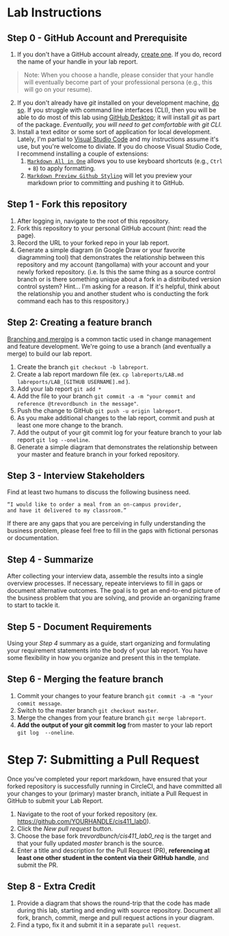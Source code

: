 # Lab Instructions

## Step 0 - GitHub Account and Prerequisite
1. If you don't have a GitHub account already, [create one](https://github.com/join). If you do, record the name of your handle in your lab report.  
> Note: When you choose a handle, please consider that your handle will eventually become part of your professional persona (e.g., this will go on your resume).
2. If you don't already have _git_ installed on your development machine, [do so](https://git-scm.com/downloads).  If you struggle with command line interfaces (CLI), then you will be able to do most of this lab using [GitHub Desktop](https://desktop.github.com/); it will install _git_ as part of the package.  _Eventually, you will need to get comfortable with git CLI._
3. Install a text editor or some sort of application for local development. Lately, I'm partial to [Visual Studio Code](https://code.visualstudio.com/) and my instructions assume it's use, but you're welcome to diviate. If you do choose Visual Studio Code, I recommend installing a couple of extensions: 
   1. [`Markdown All in One`](https://marketplace.visualstudio.com/items?itemName=yzhang.markdown-all-in-one) allows you to use keyboard shortcuts (e.g., `Ctrl` + `B`) to apply formatting.  
   2. [`Markdown Preview Github Styling`](https://marketplace.visualstudio.com/items?itemName=bierner.markdown-preview-github-styles) will let you preview your markdown prior to committing and pushing it to GitHub.



## Step 1 - Fork this repository
1. After logging in, navigate to the root of this repository.
2. Fork this repository to your personal GitHub account (hint: read the page).
3. Record the URL to your forked repo in your lab report.
4. Generate a simple diagram (in Google Draw or your favorite diagramming tool) that demonstrates the relationship between this repository and my account (tangollama) with your account and your newly forked repository. (i.e. Is this the same thing as a source control branch or is there something unique about a fork in a distributed version control system? Hint... I'm asking for a reason. If it's helpful, think about the relationship you and another student who is conducting the fork command each has to this respository.)

## Step 2: Creating a feature branch
[Branching and merging](https://www.atlassian.com/agile/software-development/branching) is a common tactic used in change management and feature development. We're going to use a branch (and eventually a merge) to build our lab report.

1. Create the branch `git checkout -b labreport`.
1. Create a lab report mardown file (ex. `cp labreports/LAB.md labreports/LAB_[GITHUB USERNAME].md` ).
1. Add your lab report `git add *`
1. Add the file to your branch `git commit -a -m "your commit and reference @trevordbunch in the message"`.
1. Push the change to GitHub `git push -u origin labreport`.
1. As you make additional changes to the lab report, commit and push at least one more change to the branch.
7. Add the output of your git commit log for your feature branch to your lab report `git log --oneline`.
8. Generate a simple diagram that demonstrates the relationship between your master and feature branch in your forked repository.

## Step 3 - Interview Stakeholders
Find at least two humans to discuss the following business need.  
```
“I would like to order a meal from an on-campus provider, 
and have it delivered to my classroom.”
```

If there are any gaps that you are perceiving in fully understanding the business problem, please feel free to fill in the gaps with fictional personas or documentation.

## Step 4 - Summarize
After collecting your interview data, assemble the results into a single overview processes.  If necessary, repeate interviews to fill in gaps or document alternative outcomes.  The goal is to get an end-to-end picture of the business problem that you are solving, and provide an organizing frame to start to tackle it.

## Step 5 - Document Requirements
Using your *Step 4* summary as a guide, start organizing and formulating your requirement statements into the body of your lab report.  You have some flexibility in how you organize and present this in the template.

## Step 6 - Merging the feature branch
1. Commit your changes to your feature branch ```git commit -a -m "your commit message```.
2. Switch to the master branch ```git checkout master```.
3. Merge the changes from your feature branch ```git merge labreport```.
4. **Add the output of your git commit log** from master to your lab report ```git log  --oneline```.

# Step 7: Submitting a Pull Request
Once you've completed your report markdown, have ensured that your forked repository is successfully running in CircleCI, and have committed all your changes to your (primary) master branch, initiate a Pull Request in GitHub to submit your Lab Report.
1. Navigate to the root of your forked repository (ex. https://github.com/YOURHANDLE/cis411_lab0).
2. Click the _New pull request_ button.
3. Choose the base fork _trevordbunch/cis411_lab0_req_ is the target and that your fully updated _master_ branch is the source.
4. Enter a title and description for the Pull Request (PR), **referencing at least one other student in the content via their GitHub handle**, and submit the PR.

## Step 8 - Extra Credit
1. Provide a diagram that shows the round-trip that the code has made during this lab, starting and ending with source repository.  Document all fork, branch, commit, merge and pull request actions in your diagram.
2. Find a typo, fix it and submit it in a separate `pull request`.